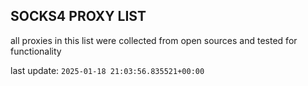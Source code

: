 ## SOCKS4 PROXY LIST

all proxies in this list were collected from open sources and tested for functionality

last update: `2025-01-18 21:03:56.835521+00:00`